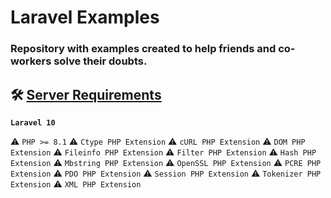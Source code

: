 
# Laravel Examples  
### Repository with examples created to help friends and co-workers solve their doubts.  
  
## 🛠 [Server Requirements](https://laravel.com/docs/10.x/deployment#server-requirements)
 
**`Laravel 10`**

⚠️ `PHP >= 8.1`
⚠️ `Ctype PHP Extension`
⚠️ `cURL PHP Extension`
⚠️ `DOM PHP Extension`
⚠️ `Fileinfo PHP Extension`
⚠️ `Filter PHP Extension`
⚠️ `Hash PHP Extension`
⚠️ `Mbstring PHP Extension`
⚠️  `OpenSSL PHP Extension`
⚠️ `PCRE PHP Extension`
⚠️ `PDO PHP Extension`
⚠️ `Session PHP Extension`
⚠️ `Tokenizer PHP Extension`
⚠️ `XML PHP Extension`
